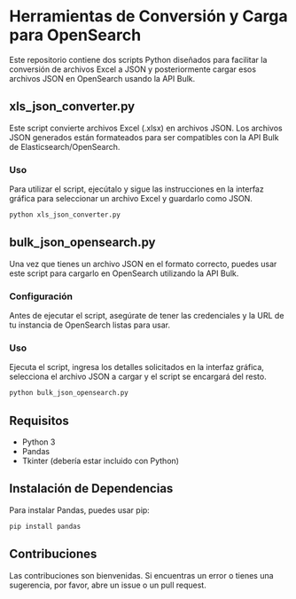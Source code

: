 
# Herramientas de Conversión y Carga para OpenSearch

Este repositorio contiene dos scripts Python diseñados para facilitar la conversión de archivos Excel a JSON y posteriormente cargar esos archivos JSON en OpenSearch usando la API Bulk.

## xls_json_converter.py

Este script convierte archivos Excel (.xlsx) en archivos JSON. Los archivos JSON generados están formateados para ser compatibles con la API Bulk de Elasticsearch/OpenSearch.

### Uso

Para utilizar el script, ejecútalo y sigue las instrucciones en la interfaz gráfica para seleccionar un archivo Excel y guardarlo como JSON.

```bash
python xls_json_converter.py
```

## bulk_json_opensearch.py

Una vez que tienes un archivo JSON en el formato correcto, puedes usar este script para cargarlo en OpenSearch utilizando la API Bulk.

### Configuración

Antes de ejecutar el script, asegúrate de tener las credenciales y la URL de tu instancia de OpenSearch listas para usar.

### Uso

Ejecuta el script, ingresa los detalles solicitados en la interfaz gráfica, selecciona el archivo JSON a cargar y el script se encargará del resto.

```bash
python bulk_json_opensearch.py
```

## Requisitos

- Python 3
- Pandas
- Tkinter (debería estar incluido con Python)

## Instalación de Dependencias

Para instalar Pandas, puedes usar pip:

```bash
pip install pandas
```

## Contribuciones

Las contribuciones son bienvenidas. Si encuentras un error o tienes una sugerencia, por favor, abre un issue o un pull request.

